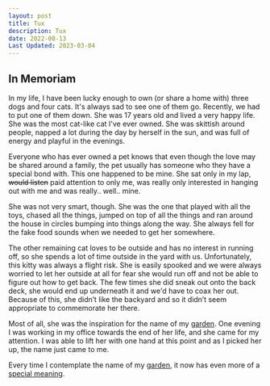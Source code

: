 ```yaml
---
layout: post
title: Tux
description: Tux
date: 2022-08-13
Last Updated: 2023-03-04
---
```

## In Memoriam

In my life, I have been lucky enough to own (or share a home with) three dogs and four cats.  It's always sad to see one of them go.  Recently, we had to put one of them down.  She was 17 years old and lived a very happy life.  She was the most cat-like cat I've ever owned.  She was skittish around people, napped a lot during the day by herself in the sun, and was full of energy and playful in the evenings.

Everyone who has ever owned a pet knows that even though the love may be shared around a family, the pet usually has someone who they have a special bond with.  This one happened to be mine.  She sat only in my lap, ~~would listen~~ paid attention to only me, was really only interested in hanging out with me and was really.. well.. mine.  

She was not very smart, though.  She was the one that played with all the toys, chased all the things, jumped on top of all the things and ran around the house in circles bumping into things along the way.  She always fell for the fake food sounds when we needed to get her somewhere.

The other remaining cat loves to be outside and has no interest in running off, so she spends a lot of time outside in the yard with us.  Unfortunately, this kitty was always a flight risk.  She is easily spooked and we were always worried to let her outside at all for fear she would run off and not be able to figure out how to get back.  The few times she did sneak out onto the back deck, she would end up underneath it and we'd have to coax her out.  Because of this, she didn’t like the backyard and so it didn’t seem appropriate to commemorate her there.

Most of all, she was the inspiration for the name of my <a href="/" class="hvr-wobble-skew">garden</a>.  One evening I was working in my office towards the end of her life, and she came for my attention. I was able to lift her with one hand at this point and as I picked her up, the name just came to me.

Every time I contemplate the name of my <a href="/" class="hvr-wobble-skew">garden</a>, it now has even more of a [special meaning](https://pixelfed.social/p/catelevator/464195708177780751).

